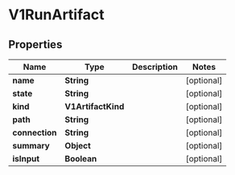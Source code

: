 

# V1RunArtifact


## Properties

Name | Type | Description | Notes
------------ | ------------- | ------------- | -------------
**name** | **String** |  |  [optional]
**state** | **String** |  |  [optional]
**kind** | **V1ArtifactKind** |  |  [optional]
**path** | **String** |  |  [optional]
**connection** | **String** |  |  [optional]
**summary** | **Object** |  |  [optional]
**isInput** | **Boolean** |  |  [optional]



